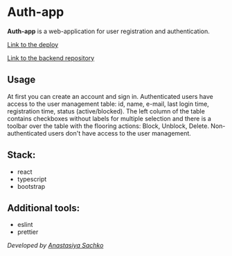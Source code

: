# Auth-app

**Auth-app** is a web-application for user registration and authentication.

[Link to the deploy](https://saachko.github.io/auth-app/)

[Link to the backend repository](https://github.com/saachko/auth-backend/tree/develop)

## Usage

At first you can create an account and sign in. Authenticated users have access to the user management table: id, name, e-mail, last login time, registration time, status (active/blocked). The left column of the table contains checkboxes without labels for multiple selection and there is a toolbar over the table with the flooring actions: Block, Unblock, Delete. Non-authenticated users don't have access to the user management.

## Stack:

- react
- typescript
- bootstrap

## Additional tools:

- eslint
- prettier

_Developed by [Anastasiya Sachko](https://github.com/saachko)_
